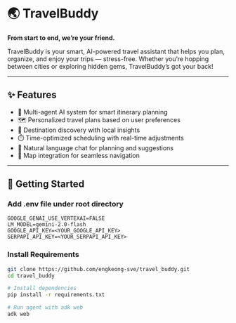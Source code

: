 # 🌏 TravelBuddy

**From start to end, we’re your friend.**

TravelBuddy is your smart, AI-powered travel assistant that helps you plan, organize, and enjoy your trips — stress-free. Whether you’re hopping between cities or exploring hidden gems, TravelBuddy’s got your back!

---

## ✨ Features

- 🧠 Multi-agent AI system for smart itinerary planning
- 🗺️ Personalized travel plans based on user preferences
- 🧳 Destination discovery with local insights
- ⏱️ Time-optimized scheduling with real-time adjustments
- 💬 Natural language chat for planning and suggestions
- 📍 Map integration for seamless navigation

---

## 🚀 Getting Started

### Add .env file under root directory
```.env
GOOGLE_GENAI_USE_VERTEXAI=FALSE
LM_MODEL=gemini-2.0-flash
GOOGLE_API_KEY=<YOUR_GOOGLE_API_KEY>
SERPAPI_API_KEY=<YOUR_SERPAPI_API_KEY>
```

### Install Requirements

```bash
git clone https://github.com/engkeong-sve/travel_buddy.git
cd travel_buddy

# Install dependencies
pip install -r requirements.txt

# Run agent with adk web
adk web
```
